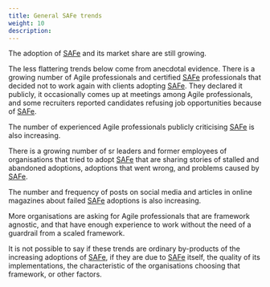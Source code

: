 ```yaml
---
title: General SAFe trends
weight: 10
description:
---
```

The adoption of [SAFe](https://www.scaledagileframework.com/) and its market share are still growing.

The less flattering trends below come from anecdotal evidence.
There is a growing number of Agile professionals and certified [SAFe](https://www.scaledagileframework.com/) professionals that decided not to work again with clients adopting [SAFe](https://www.scaledagileframework.com/). They declared it publicly, it occasionally comes up at meetings among Agile professionals, and some recruiters reported candidates refusing job opportunities because of [SAFe](https://www.scaledagileframework.com/). 

The number of experienced Agile professionals publicly criticising [SAFe](https://www.scaledagileframework.com/) is also increasing.

There is a growing number of sr leaders and former employees of organisations that tried to adopt [SAFe](https://www.scaledagileframework.com/) that are sharing stories of stalled and abandoned adoptions, adoptions that went wrong, and problems caused by [SAFe](https://www.scaledagileframework.com/).

The number and frequency of posts on social media and articles in online magazines about failed [SAFe](https://www.scaledagileframework.com/) adoptions is also increasing.

More organisations are asking for Agile professionals that are framework agnostic, and that have enough experience to work without the need of a guardrail from a scaled framework.

It is not possible to say if these trends are ordinary by-products of the increasing adoptions of [SAFe](https://www.scaledagileframework.com/), if they are due to [SAFe](https://www.scaledagileframework.com/) itself, the quality of its implementations, the characteristic of the organisations choosing that framework, or other factors.
